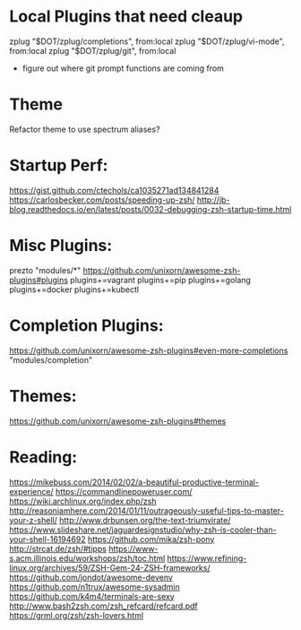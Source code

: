 # Local Plugins that need cleaup #
zplug "$DOT/zplug/completions", from:local
zplug "$DOT/zplug/vi-mode", from:local
zplug "$DOT/zplug/git", from:local
 - figure out where git prompt functions are coming from

# Theme #
Refactor theme to use spectrum aliases?

# Startup Perf: #
https://gist.github.com/ctechols/ca1035271ad134841284
https://carlosbecker.com/posts/speeding-up-zsh/
http://jb-blog.readthedocs.io/en/latest/posts/0032-debugging-zsh-startup-time.html

# Misc Plugins: #
prezto "modules/*"
https://github.com/unixorn/awesome-zsh-plugins#plugins
plugins+=vagrant
plugins+=pip
plugins+=golang
plugins+=docker
plugins+=kubectl

# Completion Plugins: #
https://github.com/unixorn/awesome-zsh-plugins#even-more-completions
"modules/completion"

# Themes: #
https://github.com/unixorn/awesome-zsh-plugins#themes

# Reading: #
https://mikebuss.com/2014/02/02/a-beautiful-productive-terminal-experience/
https://commandlinepoweruser.com/
https://wiki.archlinux.org/index.php/zsh
http://reasoniamhere.com/2014/01/11/outrageously-useful-tips-to-master-your-z-shell/
http://www.drbunsen.org/the-text-triumvirate/
https://www.slideshare.net/jaguardesignstudio/why-zsh-is-cooler-than-your-shell-16194692
https://github.com/mika/zsh-pony
http://strcat.de/zsh/#tipps
https://www-s.acm.illinois.edu/workshops/zsh/toc.html
https://www.refining-linux.org/archives/59/ZSH-Gem-24-ZSH-frameworks/
https://github.com/jondot/awesome-devenv
https://github.com/n1trux/awesome-sysadmin
https://github.com/k4m4/terminals-are-sexy
http://www.bash2zsh.com/zsh_refcard/refcard.pdf
https://grml.org/zsh/zsh-lovers.html
